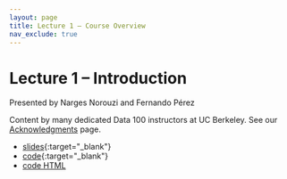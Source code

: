 ```yaml
---
layout: page
title: Lecture 1 – Course Overview
nav_exclude: true
---
```


# Lecture 1 – Introduction

Presented by Narges Norouzi and Fernando Pérez

Content by many dedicated Data 100 instructors at UC Berkeley. See our [Acknowledgments](../../acks) page.

- [slides](https://docs.google.com/presentation/d/1Mo2KG54d0uhWmd2YusHgMPsnKwcTogOVjqEWod98OOc/edit?usp=sharing){:target="_blank"}
- [code](){:target="_blank"}
- [code HTML](../../resources/assets/lectures/lec01/lec01.html)

